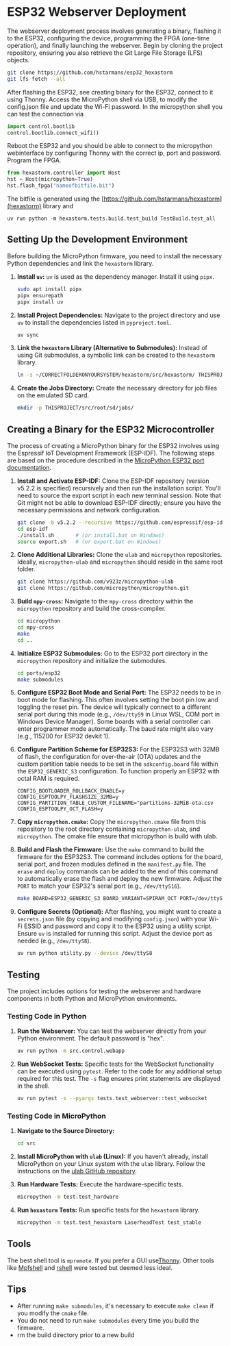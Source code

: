 # ESP32 Webserver Deployment
The webserver deployment process involves generating a binary, flashing it to the ESP32, configuring the device, 
programming the FPGA (one-time operation), and finally launching the webserver.
Begin by cloning the project repository, ensuring you also retrieve the Git Large File Storage (LFS) objects.
```bash
git clone https://github.com/hstarmans/esp32_hexastorm
git lfs fetch --all
``` 
After flashing the ESP32, see creating binary for the ESP32, connect to it using Thonny. Access the MicroPython shell via USB, to modify the config.json file 
and update the Wi-Fi password. In the micropython shell you can test the connection via
```python
import control.bootlib
control.bootlib.connect_wifi()
```
Reboot the ESP32 and you should be able to connect to the micropython webinterface by configuring
Thonny with the correct ip, port and password.
Program the FPGA.
```python
from hexastorm.controller import Host
hst = Host(micropython=True)
hst.flash_fpga("nameofbitfile.bit")
```
The bitfile is generated using the [https://github.com/hstarmans/hexastorm](hexastorm) library and
```shell
uv run python -m hexastorm.tests.build.test_build TestBuild.test_all
```

## Setting Up the Development Environment

Before building the MicroPython firmware, you need to install the necessary Python dependencies and link the `hexastorm` library.

1.  **Install `uv`:**
    `uv` is used as the dependency manager. Install it using `pipx`.
    ```bash
    sudo apt install pipx
    pipx ensurepath
    pipx install uv
    ```

2.  **Install Project Dependencies:**
    Navigate to the project directory and use `uv` to install the dependencies listed in `pyproject.toml`.
    ```bash
    uv sync
    ```

3.  **Link the `hexastorm` Library (Alternative to Submodules):**
    Instead of using Git submodules, a symbolic link can be created to the `hexastorm` library. 
    ```bash
    ln -s ~/CORRECTFOLDERONYOURSYSTEM/hexastorm/src/hexastorm/ THISPROJECT/src/hexastorm
    ```

4.  **Create the Jobs Directory:**
    Create the necessary directory for job files on the emulated SD card.
    ```bash
    mkdir -p THISPROJECT/src/root/sd/jobs/
    ```
## Creating a Binary for the ESP32 Microcontroller

The process of creating a MicroPython binary for the ESP32 involves using the Espressif IoT Development Framework (ESP-IDF). The following steps are based on the procedure described in the [MicroPython ESP32 port documentation](https://github.com/micropython/micropython/tree/master/ports/esp32).

1.  **Install and Activate ESP-IDF:**
    Clone the ESP-IDF repository (version v5.2.2 is specified) recursively and then run the installation script. You'll need to source the export script in each new terminal session. Note that Git might not be able to download ESP-IDF directly; ensure you have the necessary permissions and network configuration.
    ```bash
    git clone -b v5.2.2 --recursive https://github.com/espressif/esp-idf.git
    cd esp-idf
    ./install.sh       # (or install.bat on Windows)
    source export.sh   # (or export.bat on Windows)
    ```

2.  **Clone Additional Libraries:**
    Clone the `ulab` and `micropython` repositories. Ideally, `micropython-ulab` and `micropython` should reside in the same root folder.
    ```bash
    git clone https://github.com/v923z/micropython-ulab
    git clone https://github.com/micropython/micropython.git
    ```

3.  **Build `mpy-cross`:**
    Navigate to the `mpy-cross` directory within the `micropython` repository and build the cross-compiler.
    ```bash
    cd micropython
    cd mpy-cross
    make
    cd ..
    ```

4.  **Initialize ESP32 Submodules:**
    Go to the ESP32 port directory in the `micropython` repository and initialize the submodules.
    ```bash
    cd ports/esp32
    make submodules
    ```

5.  **Configure ESP32 Boot Mode and Serial Port:**
    The ESP32 needs to be in boot mode for flashing. This often involves setting the boot pin low and toggling the reset pin. The device will typically connect to a different serial port during this mode (e.g., `/dev/ttyS9` in Linux WSL, COM port in Windows Device Manager). Some boards with a serial controller can enter programmer mode automatically. The baud rate might also vary (e.g., 115200 for ESP32 devkit 1).

6.  **Configure Partition Scheme for ESP32S3:**
    For the ESP32S3 with 32MB of flash, the configuration for over-the-air (OTA) updates and the custom partition table needs to be set in the `sdkconfig.board` file within the `ESP32_GENERIC_S3` configuration. To function properly an ESP32 with octal RAM is required.
    ```
    CONFIG_BOOTLOADER_ROLLBACK_ENABLE=y
    CONFIG_ESPTOOLPY_FLASHSIZE_32MB=y
    CONFIG_PARTITION_TABLE_CUSTOM_FILENAME="partitions-32MiB-ota.csv
    CONFIG_ESPTOOLPY_OCT_FLASH=y
    ```

7.  **Copy `micropython.cmake`:**
    Copy the `micropython.cmake` file from this repository to the root directory containing `micropython-ulab`, and `micropython`.
    The cmake file ensure that micropython is build with ulab.

8.  **Build and Flash the Firmware:**
    Use the `make` command to build the firmware for the ESP32S3. The command includes options for the board, serial port, and frozen modules defined in the `manifest.py` file. The `erase` and `deploy` commands can be added to the end of this command to automatically erase the flash and deploy the new firmware. Adjust the `PORT` to match your ESP32's serial port (e.g., `/dev/ttyS16`).
    ```bash
    make BOARD=ESP32_GENERIC_S3 BOARD_VARIANT=SPIRAM_OCT PORT=/dev/ttyS16 FROZEN_MANIFEST=/CORRECTROOTFOLDER/esp32_hexastorm/src/manifest.py USER_C_MODULES=../../../../micropython.cmake erase deploy
    ```

9.  **Configure Secrets (Optional):**
    After flashing, you might want to create a `secrets.json` file (by copying and modifying `config.json`) with your Wi-Fi ESSID and password and copy it to the ESP32 using a utility script. Ensure `uv` is installed for running this script. Adjust the device port as needed (e.g., `/dev/ttyS8`).
    ```bash
    uv run python utility.py --device /dev/ttyS8
    ```


## Testing

The project includes options for testing the webserver and hardware components in both Python and MicroPython environments.

### Testing Code in Python

1.  **Run the Webserver:**
    You can test the webserver directly from your Python environment. The default password is "hex".
    ```bash
    uv run python -m src.control.webapp
    ```

2.  **Run WebSocket Tests:**
    Specific tests for the WebSocket functionality can be executed using `pytest`. Refer to the code for any additional setup required for this test. The `-s` flag ensures print statements are displayed in the shell.
    ```bash
    uv run pytest -s --pyargs tests.test_webserver::test_websocket
    ```

### Testing Code in MicroPython

1.  **Navigate to the Source Directory:**
    ```bash
    cd src
    ```

2.  **Install MicroPython with `ulab` (Linux):**
    If you haven't already, install MicroPython on your Linux system with the `ulab` library. Follow the instructions on the [ulab GitHub repository](https://github.com/v923z/micropython-ulab).

3.  **Run Hardware Tests:**
    Execute the hardware-specific tests.
    ```bash
    micropython -m test.test_hardware
    ```

4.  **Run `hexastorm` Tests:**
    Run specific tests for the `hexastorm` library.
    ```bash
    micropython -m test.test_hexastorm LaserheadTest test_stable

## Tools
The best shell tool is `mpremote`. If you prefer a GUI use[Thonny](https://thonny.org/). Other tools like [Mpfshell](https://github.com/wendlers/mpfshell) and [rshell](https://github.com/dhylands/rshell) were tested but deemed less ideal.


## Tips

-   After running `make submodules`, it's necessary to execute `make clean` if you modify the `cmake` file.
-   You do not need to run `make submodules` every time you build the firmware.
-   rm the build directory prior to a new build